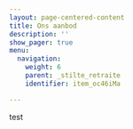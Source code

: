 ```yaml
---
layout: page-centered-content
title: Ons aanbod
description: ''
show_pager: true
menu:
  navigation:
    weight: 6
    parent: _stilte_retraite
    identifier: item_oc46iMa

---
```

test